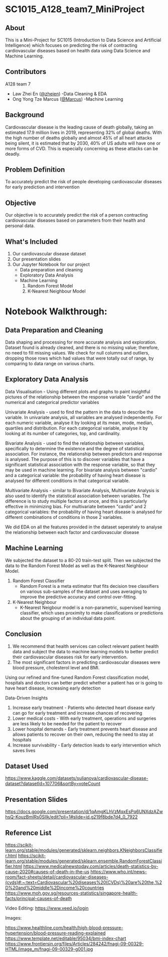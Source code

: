 # SC1015_A128_team7_MiniProject

## About

This is a Mini-Project for SC1015 (Introduction to Data Science and Artificial Intelligence) which focuses on predicting the risk of contracting cardiovascular diseases based on health data using Data Science and Machine Learning.

## Contributors
A128 team 7
- Law Zhei En (<a href="https://github.com/zheien">@zheien</a>)
  -Data Cleaning & EDA
- Ong Yong Tze Marcus (<a href="https://github.com/MarcusongytDev">@Marcus</a>)
  -Machine Learning

## Background
Cardiovascular disease is the leading cause of death globally, taking an estimated 17.9 million lives in 2019, representing 32% of global deaths. 
With the high number of deaths globally and almost 45% of all heart attacks being silent, it is estimated that by 2030, 40% of US adults will have one or more forms of CVD. This is especially concerning as these attacks can be deadly. 

## Problem Definition 
To accurately predict the risk of people developing cardiovascular diseases for early prediction and intervention

## Objective
Our objective is to accurately predict the risk of a person contracting cardiovascular diseases based on parameters from their health and personal data.

## What's Included
1. Our cardiovascular disease dataset
2. Our presentation slides
3. Our Jupyter Notebook for our project
    - Data preparation and cleaning
    - Exploratory Data Analysis
    - Machine Learning
      1) Random Forest Model
      2) K-Nearest Neighbour Model

# Notebook Walkthrough:

## Data Preparation and Cleaning
Data shaping and processing for more accurate analysis and exploration. Dataset found is already cleaned, and there is no missing value; therefore, no need to fill missing values. We check for null columns and outliers, dropping those rows which had values that were totally out of range, by comparing to data range on various charts. 

## Exploratory Data Analysis
Data Visualisation - Using different plots and graphs to paint insightful pictures of the relationship between the response variable "cardio" and the numerical and categorical predictor variables

Univariate Analysis - used to find the pattern in the data to describe the variable. In univariate analysis, all variables are analysed independently. For each numeric variable, analyse it by looking at its mean, mode, median, quartiles and distribution. For each categorical variable, analyse it by looking at its number of categories, top, and cardinality.

Bivariate Analysis - used to find the relationship between variables, specifically to determine the existence and the degree of statistical association. For instance, the relationship between predictors and response is analysed. The purpose of this is to discover variables that have a significant statistical association with the response variable, so that they may be used in machine learning. For bivariate analysis between "cardio" and a categorical variable: the probability of having heart disease is analysed for different conditions in that categorical variable.

Multivariate Analysis - similar to Bivariate Analysis, Multivariate Analysis is also used to identify the statistical association between variables. The difference is to study multiple factors at once, and this is particularly effective in minimizing bias. For multivariate between "cardio" and 2 categorical variables: the probability of having heart disease is analysed for different combinations of conditions in those 2 variables.

We did EDA on all the features provided in the dataset seperately to analyse the relationship between each factor and cardiovascular disease

## Machine Learning
We subjected the dataset to a 80-20 train-test split.
Then we subjected the data to the Random Forest Model as well as the K-Nearest Neighbour Model.
1. Random Forest Classifier
    - Random Forest is a meta estimator that fits decision tree classifiers on various sub-samples of the dataset and uses averaging to improve the predictive accuracy and control over-fitting.
2. K-Nearest Neighbour
    - K-Nearest Neigbour model is a non-parametric, supervised learning classifier, which uses proximity to make classifications or predictions about the grouping of an individual data point.


## Conclusion
1. We recommend that health services can collect relevant patient health data and subject the data to machine learning models to better predict their cardiovascular diseases risk for early intervention. 
2. The most significant factors in predicting cardiovascular diseases were blood pressure, cholesterol level and BMI.

Using our refined and fine-tuned Random Forest classification model, hospitals and doctors can better predict whether a patient has or is going to have heart disease, increasing early detection

Data-Driven Insights

1. Increase early treatment - Patients who detected heart disease early can go for early treatment and increase chances of recovering
2. Lower medical costs - With early treatment, operations and surgeries are less likely to be needed for the patient to recover
3. Lower hospital demands - Early treatment prevents heart disease and allows patients to recover on their own, reducing the need to stay at hospitals
4. Increase survivability - Early detection leads to early intervention which saves lives


## Dataset Used
https://www.kaggle.com/datasets/sulianova/cardiovascular-disease-dataset?datasetId=107706&sortBy=voteCount

## Presentation Slides
https://docs.google.com/presentation/d/1qAmgKLhVzMqxEsPq6UNXdzAZwhsQ-KouzBmIRs0SIIk/edit?pli=1#slide=id.g219f8bde7d4_0_7922

## Reference List
https://scikit-learn.org/stable/modules/generated/sklearn.neighbors.KNeighborsClassifier.html
https://scikit-learn.org/stable/modules/generated/sklearn.ensemble.RandomForestClassifier.html
https://www.medicalnewstoday.com/articles/death-statistics-by-cause-2020#causes-of-death-in-the-us
https://www.who.int/news-room/fact-sheets/detail/cardiovascular-diseases-(cvds)#:~:text=Cardiovascular%20diseases%20(CVDs)%20are%20the,%2D%20and%20middle%2Dincome%20countries
https://www.moh.gov.sg/resources-statistics/singapore-health-facts/principal-causes-of-death

Video Editing:
https://www.veed.io/login

Images:

https://www.healthline.com/health/high-blood-pressure-hypertension/blood-pressure-reading-explained
https://www.template.net/editable/95034/bmi-index-chart
https://www.frontiersin.org/files/Articles/284242/fnagi-09-00329-HTML/image_m/fnagi-09-00329-g001.jpg


